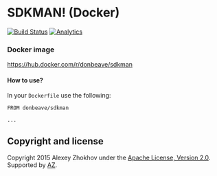 # SDKMAN! (Docker)

[![Build Status](https://circleci.com/gh/donbeave/docker-sdkman.svg?style=shield&circle-token=:circle-token)](https://circleci.com/gh/donbeave/docker-sdkman)
[![Analytics](https://ga-beacon.appspot.com/UA-71075299-1/docker-sdkman/main-page)](https://github.com/igrigorik/ga-beacon)

### Docker image

https://hub.docker.com/r/donbeave/sdkman

#### How to use?

In your `Dockerfile` use the following:
```
FROM donbeave/sdkman

...
```

Copyright and license
---------------------

Copyright 2015 Alexey Zhokhov under the [Apache License, Version 2.0](LICENSE). Supported by [AZ][zhokhov].

[zhokhov]: http://www.zhokhov.com
